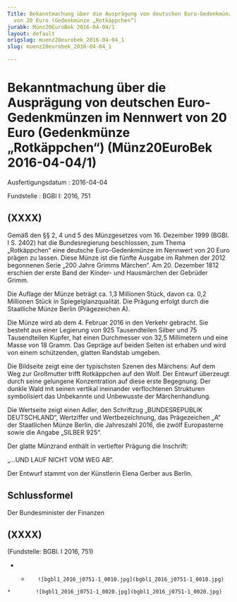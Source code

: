 ```yaml
---
Title: Bekanntmachung über die Ausprägung von deutschen Euro-Gedenkmünzen im Nennwert
  von 20 Euro (Gedenkmünze „Rotkäppchen“)
jurabk: Münz20EuroBek 2016-04-04/1
layout: default
origslug: muenz20eurobek_2016-04-04_1
slug: muenz20eurobek_2016-04-04_1

---
```


# Bekanntmachung über die Ausprägung von deutschen Euro-Gedenkmünzen im Nennwert von 20 Euro (Gedenkmünze „Rotkäppchen“) (Münz20EuroBek 2016-04-04/1)

Ausfertigungsdatum
:   2016-04-04

Fundstelle
:   BGBl I: 2016, 751


## (XXXX)

Gemäß den §§ 2, 4 und 5 des Münzgesetzes vom 16. Dezember 1999 (BGBl.
I S. 2402) hat die Bundesregierung beschlossen, zum Thema
„Rotkäppchen“ eine deutsche Euro-Gedenkmünze im Nennwert von 20 Euro
prägen zu lassen. Diese Münze ist die fünfte Ausgabe im Rahmen der
2012 begonnenen Serie „200 Jahre Grimms Märchen“. Am 20. Dezember 1812
erschien der erste Band der Kinder- und Hausmärchen der Gebrüder
Grimm.

Die Auflage der Münze beträgt ca. 1,3 Millionen Stück, davon ca. 0,2
Millionen Stück in Spiegelglanzqualität. Die Prägung erfolgt durch die
Staatliche Münze Berlin (Prägezeichen A).

Die Münze wird ab dem 4. Februar 2016 in den Verkehr gebracht. Sie
besteht aus einer Legierung von 925 Tausendteilen Silber und 75
Tausendteilen Kupfer, hat einen Durchmesser von 32,5 Millimetern und
eine Masse von 18 Gramm. Das Gepräge auf beiden Seiten ist erhaben und
wird von einem schützenden, glatten Randstab umgeben.

Die Bildseite zeigt eine der typischsten Szenen des Märchens: Auf dem
Weg zur Großmutter trifft Rotkäppchen auf den Wolf. Der Entwurf
überzeugt durch seine gelungene Konzentration auf diese erste
Begegnung. Der dunkle Wald mit seinen vertikal ineinander
verflochtenen Strukturen symbolisiert das Unbekannte und Unbewusste
der Märchenhandlung.

Die Wertseite zeigt einen Adler, den Schriftzug „BUNDESREPUBLIK
DEUTSCHLAND“, Wertziffer und Wertbezeichnung, das Prägezeichen „A“ der
Staatlichen Münze Berlin, die Jahreszahl 2016, die zwölf Europasterne
sowie die Angabe „SILBER 925“.

Der glatte Münzrand enthält in vertiefter Prägung die Inschrift:

„…UND LAUF NICHT VOM WEG AB“.

Der Entwurf stammt von der Künstlerin Elena Gerber aus Berlin.


## Schlussformel

Der Bundesminister der Finanzen


## (XXXX)

(Fundstelle: BGBl. I 2016, 751)


*    *        ![bgbl1_2016_j0751-1_0010.jpg](bgbl1_2016_j0751-1_0010.jpg)
    *        ![bgbl1_2016_j0751-1_0020.jpg](bgbl1_2016_j0751-1_0020.jpg)


